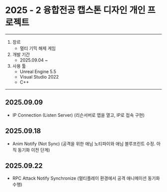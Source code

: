# 2025 - 2 융합전공 캡스톤 디자인 개인 프로젝트

---

1. 장르
   - 멀티 기믹 해제 게임
2. 개발 기간
   - 2025.09.04 ~
3. 사용 툴
   - Unreal Engine 5.5
   - Visual Studio 2022
   - C++

---
## 2025.09.09
- IP Connection (Listen Server) (리슨서버로 맵을 열고, IP로 접속 구현)

## 2025.09.18
- Anim Notify (Not Sync) (공격을 위한 애님 노티파이와 애님 블루프린트 수정. 아직 동기화 이전 단계)

## 2025.09.22
- RPC Attack Notify Synchronize (멀티플레이 환경에서 공격 애니메이션 동기화 수행)
